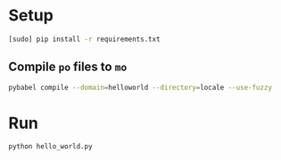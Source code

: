 # Setup

```bash
[sudo] pip install -r requirements.txt
```

## Compile `po` files to `mo`

```bash
pybabel compile --domain=helloworld --directory=locale --use-fuzzy
```

# Run
```bash
python hello_world.py
```
